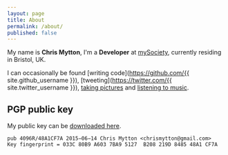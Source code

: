 ```yaml
---
layout: page
title: About
permalink: /about/
published: false
---
```


My name is **Chris Mytton**, I'm a **Developer** at [mySociety](https://www.mysociety.org/), currently residing in Bristol, UK.

I can occasionally be found [writing code](https://github.com/{{ site.github_username }}), [tweeting](https://twitter.com/{{ site.twitter_username }}), [taking pictures](http://instagram.com/chrismytton) and [listening to music](https://last.fm/user/mytton).

## PGP public key

My public key can be [downloaded here](/chrismytton.asc).

    pub 4096R/48A1CF7A 2015−06−14 Chris Mytton <chrismytton@gmail.com>
    Key fingerprint = 033C 80B9 A603 7BA9 5127  B208 219D 8485 48A1 CF7A
